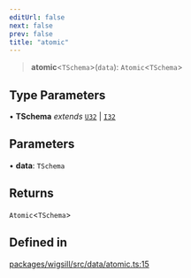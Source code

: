 ```yaml
---
editUrl: false
next: false
prev: false
title: "atomic"
---
```


> **atomic**\<`TSchema`\>(`data`): `Atomic`\<`TSchema`\>

## Type Parameters

• **TSchema** *extends* [`U32`](/api/wigsill/data/type-aliases/u32/) \| [`I32`](/api/wigsill/data/type-aliases/i32/)

## Parameters

• **data**: `TSchema`

## Returns

`Atomic`\<`TSchema`\>

## Defined in

[packages/wigsill/src/data/atomic.ts:15](https://github.com/software-mansion-labs/wigsill/blob/3eabd476f023822e50f40404033f5b0520bf8089/packages/wigsill/src/data/atomic.ts#L15)
